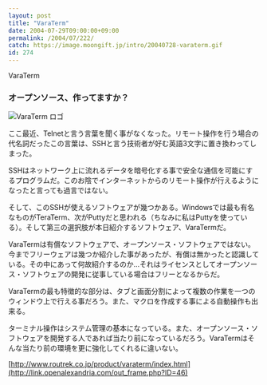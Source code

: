 ```yaml
---
layout: post
title: "VaraTerm"
date: 2004-07-29T09:00:00+09:00
permalink: /2004/07/222/
catch: https://image.moongift.jp/intro/20040728-varaterm.gif
id: 274
---
```

VaraTerm  
<!--more-->

### オープンソース、作ってますか？
  

![VaraTerm ロゴ](https://image.moongift.jp/intro/20040728-varaterm.gif "VaraTerm ロゴ")

  

ここ最近、Telnetと言う言葉を聞く事がなくなった。リモート操作を行う場合の代名詞だったこの言葉は、SSHと言う技術者が好む英語3文字に置き換わってしまった。

  

SSHはネットワーク上に流れるデータを暗号化する事で安全な通信を可能にするプログラムだ。このお陰でインターネットからのリモート操作が行えるようになったと言っても過言ではない。

  

そして、このSSHが使えるソフトウェアが幾つかある。Windowsでは最も有名なものがTeraTerm、次がPuttyだと思われる（ちなみに私はPuttyを使っている）。そして第三の選択肢が本日紹介するソフトウェア、VaraTermだ。

  

VaraTermは有償なソフトウェアで、オープンソース・ソフトウェアではない。今までフリーウェアは幾つか紹介した事があったが、有償は無かったと認識している。その中にあって何故紹介するのか…それはライセンスとしてオープンソース・ソフトウェアの開発に従事している場合はフリーとなるからだ。

  

VaraTermの最も特徴的な部分は、タブと画面分割によって複数の作業を一つのウィンドウ上で行える事だろう。また、マクロを作成する事による自動操作も出来る。

  

ターミナル操作はシステム管理の基本になっている。また、オープンソース・ソフトウェアを開発する人であれば当たり前になっているだろう。VaraTermはそんな当たり前の環境を更に強化してくれるに違いない。

  

[http://www.routrek.co.jp/product/varaterm/index.html](http://link.openalexandria.com/out_frame.php?ID=46)

  


